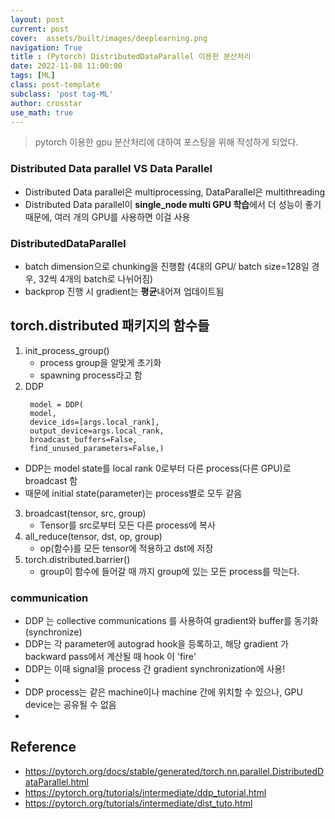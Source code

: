 ```yaml
---
layout: post
current: post
cover:  assets/built/images/deeplearning.png
navigation: True
title : (Pytorch) DistributedDataParallel 이용한 분산처리
date: 2022-11-08 11:00:00
tags: [ML]
class: post-template
subclass: 'post tag-ML'
author: crosstar
use_math: true
---
```



> pytorch 이용한 gpu 분산처리에 대하여 포스팅을 위해 작성하게 되었다.  

### Distributed Data parallel VS Data Parallel
- Distributed Data parallel은 multiprocessing, DataParallel은 multithreading
- Distributed Data parallel이 **single_node multi GPU 학습**에서 더 성능이 좋기 때문에, 여러 개의 GPU를 사용하면 이걸 사용


### DistributedDataParallel
- batch dimension으로 chunking을 진행함 (4대의 GPU/ batch size=128일 경우, 32씩 4개의 batch로 나뉘어짐)
- backprop 진행 시 gradient는 **평균**내어져 업데이트됨

## torch.distributed 패키지의 함수들
1. init_process_group()
   - process group을 알맞게 초기화
   - spawning process라고 함
2. DDP
   ```angular2html
    model = DDP(
    model,
    device_ids=[args.local_rank],
    output_device=args.local_rank,
    broadcast_buffers=False,
    find_unused_parameters=False,)
   
- DDP는 model state를 local rank 0로부터 다른 process(다른 GPU)로 broadcast 함
- 때문에 initial state(parameter)는 process별로 모두 같음


3. broadcast(tensor, src, group)
   - Tensor를 src로부터 모든 다른 process에 복사
4. all_reduce(tensor, dst, op, group)
   - op(함수)를 모든 tensor에 적용하고 dst에 저장
5. torch.distributed.barrier()
   - group이 함수에 들어갈 때 까지 group에 있는 모든 process를 막는다.

### communication
- DDP 는  collective communications 를 사용하여 gradient와 buffer를 동기화(synchronize)
- DDP는 각 parameter에  autograd hook을 등록하고, 해당 gradient 가 backward pass에서 계산될 때 hook 이 'fire'
- DDP는 이때 signal을 process 간 gradient synchronization에 사용!
- 
- DDP process는 같은 machine이나 machine 간에 위치할 수 있으나, GPU device는 공유될 수 없음
- 

## Reference
- https://pytorch.org/docs/stable/generated/torch.nn.parallel.DistributedDataParallel.html
- https://pytorch.org/tutorials/intermediate/ddp_tutorial.html
- https://pytorch.org/tutorials/intermediate/dist_tuto.html
